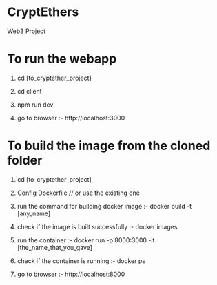 # CryptEthers
 Web3 Project

# To run the webapp

 1. cd [to_cryptether_project]
 
 2. cd client
 
 3. npm run dev
 
 4. go to browser :- http://localhost:3000

# To build the image from the cloned folder
 
 1. cd [to_cryptether_project]
 
 2. Config Dockerfile // or use the existing one
 
 3. run the command for building docker image :- docker build -t [any_name]
 
 4. check if the image is built successfully :- docker images
 
 5. run the container :- docker run -p 8000:3000 -it [the_name_that_you_gave]
 
 6. check if the container is running :- docker ps
 
 7. go to browser :- http://localhost:8000 

